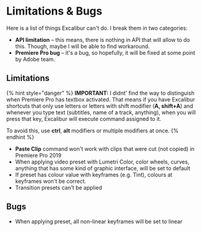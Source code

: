 # Limitations & Bugs

Here is a list of things Excalibur can't do. I break them in two categories:

* **API limitation** – this means, there is nothing in API that will allow to do this. Though, maybe I will be able to find workaround.
* **Premiere Pro bug** – it's a bug, so hopefully, it will be fixed at some point by Adobe team.

## Limitations

{% hint style="danger" %}
**IMPORTANT:** I didnt' find the way to distinguish when Premiere Pro has textbox activated. That means if you have Excalibur shortcuts that only use letters or letters with shift modifier \(**A, shift+A**\) and whenever you type text \(subtitles, name of a track, anything\), when you will press that key, Excalibur will execute command assigned to it.

To avoid this, use **ctrl**, **alt** modifiers or multiple modifiers at once.
{% endhint %}

* **Paste Clip** command won't work with clips that were cut \(not copied\) in Premiere Pro 2019
* When applying video preset with Lumetri Color, color wheels, curves,  anything that has some kind of graphic interface, will be set to default
* If preset has colour value with keyframes \(e.g. Tint\), colours at keyframes won't be correct.
* Transition presets can't be applied

## Bugs

* When applying preset, all non-linear keyframes will be set to linear

